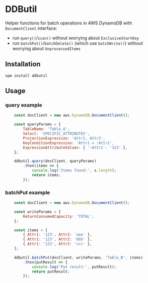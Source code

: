 # DDButil

Helper functions for batch operations in AWS DynamoDB with `DocumentClient` interface:
- run `query()`/`scan()` without worrying about `ExclusiveStartKey`
- run `batchPut()`/`batchDelete()` (which use `batchWrite()`) without worrying about `UnprocessedItems`

## Installation

`npm install ddbutil`

## Usage

### query example

```js
    const docClient = new aws.DynamoDB.DocumentClient();

    const queryParams = {
        TableName: 'Table_A',
        Select: 'SPECIFIC_ATTRIBUTES',
        ProjectionExpression: 'Attr1, Attr2',
        KeyConditionExpression: 'Attr1 = :Attr1',
        ExpressionAttributeValues: { ':Attr1': '123' },
    };

    ddbutil.query(docClient, queryParams)
        .then(items => {
            console.log('Items found:', x.length);
            return items;
        });
```

### batchPut example

```js
    const docClient = new aws.DynamoDB.DocumentClient();

    const writeParams = {
        ReturnConsumedCapacity: 'TOTAL',
    };

    const items = [
        { Attr1: '123', Attr2: 'aaa' },
        { Attr1: '123', Attr2: 'bbb' },
        { Attr1: '123', Attr2: 'ccc' },
    ];

    ddbutil.batchPut(docClient, writeParams, 'Table_B', items)
        .then(putResult => {
            console.log('Put result:', putResult);
            return putResult;
        });
```
